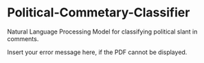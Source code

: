 # Political-Commetary-Classifier
Natural Language Processing Model for classifying political slant in comments.
<object width="400" height="500" type="application/pdf" data="https://github.com/benjihillard/Political-Commetary-Classifier/blob/main/research.pdf">
    <p>Insert your error message here, if the PDF cannot be displayed.</p>
</object>

